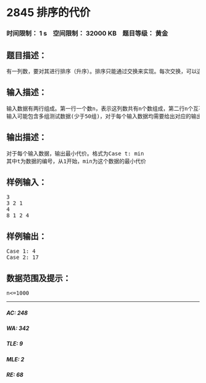 # 2845 排序的代价   
### 时间限制： 1 s&nbsp;&nbsp;&nbsp;&nbsp;空间限制： 32000 KB&nbsp;&nbsp;&nbsp;&nbsp;题目等级： 黄金  
## 题目描述：  

<pre>
有一列数，要对其进行排序（升序）。排序只能通过交换来实现。每次交换，可以选择这列数中的任意二个，交换他们的位置，并且交换的代价为二个数的和。排序的总代价是排序过程中所有交换代价之和。先要求计算，对于任意给出的数列，要将其排成升序所需的最小代价。
</pre>
  
  
## 输入描述：  

<pre>
输入数据有两行组成。第一行一个数n，表示这列数共有n个数组成，第二行n个互不相同的整数（都是小于1000的正整数），表示这列数
输入可能包含多组测试数据(少于50组)，对于每个输入数据均需要给出对应的输出
</pre>
  
  
## 输出描述：  

<pre>
对于每个输入数据，输出最小代价。格式为Case t: min
其中t为数据的编号，从1开始，min为这个数据的最小代价
</pre>
  
  
## 样例输入：  

<pre>
3
3 2 1
4
8 1 2 4
</pre>
  
  
## 样例输出：  

<pre>
Case 1: 4
Case 2: 17
</pre>
  
  
## 数据范围及提示：  

<pre>
n<=1000
</pre>
  
  
***  

##### AC: 248  
##### WA: 342  
##### TLE: 9  
##### MLE: 2  
##### RE: 68  
